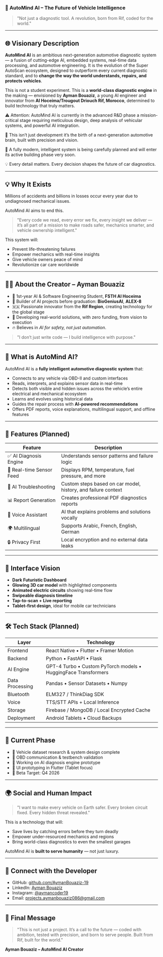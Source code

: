 ### 🤖 **AutoMind AI – The Future of Vehicle Intelligence**

> "Not just a diagnostic tool. A revolution, born from Rif, coded for the world."

---

## 🌐 Visionary Description

**AutoMind AI** is an ambitious next-generation automotive diagnostic system — a fusion of cutting-edge AI, embedded systems, real-time data processing, and automotive engineering. It is the evolution of the Super AutoScan ecosystem, designed to outperform every current diagnostic standard, and to **change the way the world understands, repairs, and protects vehicles**.

This is not a student experiment.
This is a **world-class diagnostic engine** in the making — envisioned by **Ayman Bouaziz**, a young AI engineer and innovator from **Al Hoceima/Trougout Driouch Rif, Morocco**, determined to build technology that truly matters.

⚠️ Attention: AutoMind AI is currently in the advanced R&D phase a mission-critical stage requiring meticulous design, deep analysis of vehicular systems, and powerful AI integration.

🚧 This isn’t just development it’s the birth of a next-generation automotive brain, built with precision and vision.

🔬 A fully modern, intelligent system is being carefully planned and will enter its active building phase very soon.

💡 Every detail matters. Every decision shapes the future of car diagnostics.

---

## 💡 Why It Exists

Millions of accidents and billions in losses occur every year due to undiagnosed mechanical issues.

AutoMind AI aims to end this.

> "Every code we read, every error we fix, every insight we deliver — it’s all part of a mission to make roads safer, mechanics smarter, and vehicle ownership intelligent."

This system will:

* Prevent life-threatening failures
* Empower mechanics with real-time insights
* Give vehicle owners peace of mind
* Revolutionize car care worldwide

---

## 👨‍💻 About the Creator – Ayman Bouaziz

* 🧠 1st-year AI & Software Engineering Student, **FSTH Al Hoceima**
* 🚀 Builder of AI projects before graduation: **BioGeniusAI**, **ALEX-8**
* 🇲🇦 Passionate innovator from the **Rif Region**, creating technology for the global stage
* 🤖 Developing real-world solutions, with zero funding, from vision to execution
* 🔥 Believes in *AI for safety, not just automation*.

> "I don’t just write code — I build intelligence with purpose."

---

## 🧠 What is AutoMind AI?

AutoMind AI is a **fully intelligent automotive diagnostic system** that:

* Connects to any vehicle via OBD-II and custom interfaces
* Reads, interprets, and explains sensor data in real-time
* Detects both visible and hidden issues across the vehicle’s entire electrical and mechanical ecosystem
* Learns and evolves using historical data
* Guides the repair process with **AI-powered recommendations**
* Offers PDF reports, voice explanations, multilingual support, and offline features

---

## 🔬 Features (Planned)

| Feature                  | Description                                                   |
| ------------------------ | ------------------------------------------------------------- |
| ✅ AI Diagnosis Engine    | Understands sensor patterns and failure logic                 |
| 🔄 Real-time Sensor Feed | Displays RPM, temperature, fuel pressure, and more            |
| 🧠 AI Troubleshooting    | Custom steps based on car model, history, and failure context |
| 📊 Report Generation     | Creates professional PDF diagnostics reports                  |
| 🎤 Voice Assistant       | AI that explains problems and solutions vocally               |
| 🌍 Multilingual          | Supports Arabic, French, English, German                      |
| 🔒 Privacy First         | Local encryption and no external data leaks                   |

---

## 📱 Interface Vision

* **Dark Futuristic Dashboard**
* **Glowing 3D car model** with highlighted components
* **Animated electric circuits** showing real-time flow
* **Swipeable diagnosis timeline**
* **Tap-to-scan + Live reporting**
* **Tablet-first design**, ideal for mobile car technicians

---

## 🛠️ Tech Stack (Planned)

| Layer           | Technology                                                     |
| --------------- | -------------------------------------------------------------- |
| Frontend        | React Native • Flutter • Framer Motion                         |
| Backend         | Python • FastAPI • Flask                                       |
| AI Engine       | GPT-4 Turbo • Custom PyTorch models • HuggingFace Transformers |
| Data Processing | Pandas • Sensor Datasets • Numpy                               |
| Bluetooth       | ELM327 / ThinkDiag SDK                                         |
| Voice           | TTS/STT APIs + Local Inference                                 |
| Storage         | Firebase / MongoDB / Local Encrypted Cache                     |
| Deployment      | Android Tablets • Cloud Backups                                |

---

## 🚧 Current Phase

* 🔄 Vehicle dataset research & system design complete
* 🔄 OBD communication & testbench validation
* 🔄 Working on AI diagnosis engine prototype
* 🔄 UI prototyping in Flutter (Tablet focus)
* 🎯 Beta Target: Q4 2026

---

## 🌍 Social and Human Impact

> "I want to make every vehicle on Earth safer. Every broken circuit fixed. Every hidden threat revealed."

This is a technology that will:

* Save lives by catching errors before they turn deadly
* Empower under-resourced mechanics and regions
* Bring world-class diagnostics to even the smallest garages

AutoMind AI is **built to serve humanity** — not just luxury.

---

## 🔗 Connect with the Developer

* GitHub: [github.com/AymanBouaziz-19](https://github.com/AymanBouaziz-19)
* LinkedIn: [Ayman Bouaziz](https://linkedin.com/in/ayman-bouaziz-7ab181349)
* Instagram: [@aymancoder19](https://instagram.com/aymancoder19)
* Email: [projects.aymanbouaziz086@gmail.com](mailto:projects.aymanbouaziz086@gmail.com)

---

## 🏁 Final Message

> "This is not just a project. It’s a call to the future — coded with ambition, tested with precision, and born to serve people. Built from Rif, built for the world."

**Ayman Bouaziz – AutoMind AI Creator**

